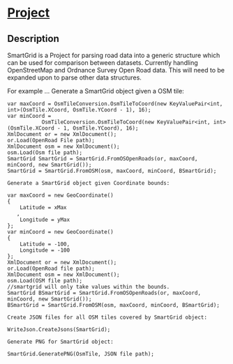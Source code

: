 # [Project](https://github.com/Najiy/SmartGrid)

## Description 

SmartGrid is a Project for parsing road data into a generic structure which can be used for comparison between
datasets. Currently handling OpenStreetMap and Ordnance Survey Open Road data. This will need to be expanded upon
to parse other data structures.

For example ...
	Generate a SmartGrid object given a OSM tile:
	
	var maxCoord = OsmTileConversion.OsmTileToCoord(new KeyValuePair<int, int>(OsmTile.XCoord, OsmTile.YCoord - 1), 16);
    var minCoord =
               OsmTileConversion.OsmTileToCoord(new KeyValuePair<int, int>(OsmTile.XCoord - 1, OsmTile.YCoord), 16);
    XmlDocument or = new XmlDocument();
    or.Load(OpenRoad File path);
    XmlDocument osm = new XmlDocument();
    osm.Load(Osm file path);
    SmartGrid SmartGrid = SmartGrid.FromOSOpenRoads(or, maxCoord, minCoord, new SmartGrid());
    SmartGrid = SmartGrid.FromOSM(osm, maxCoord, minCoord, BSmartGrid);
	
	Generate a SmartGrid object given Coordinate bounds:
	
	var maxCoord = new GeoCoordinate()
    {
        Latitude = xMax
       ,
        Longitude = yMax
    };
    var minCoord = new GeoCoordinate()
    {
        Latitude = -100,
        Longitude = -100
    };
    XmlDocument or = new XmlDocument();
    or.Load(OpenRoad file path);
    XmlDocument osm = new XmlDocument();
    osm.Load(OSM file path);
    //smartgrid will only take values within the bounds.
    SmartGrid BSmartGrid = SmartGrid.FromOSOpenRoads(or, maxCoord, minCoord, new SmartGrid());
    BSmartGrid = SmartGrid.FromOSM(osm, maxCoord, minCoord, BSmartGrid);
	
	Create JSON files for all OSM tiles covered by SmartGrid object:
	
	WriteJson.CreateJsons(SmartGrid);
	 
	Generate PNG for SmartGrid object:
	
	SmartGrid.GeneratePNG(OsmTile, JSON file path);
	


